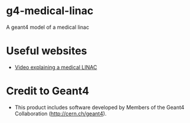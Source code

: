 # g4-medical-linac
A geant4 model of a medical linac

# Useful websites
- [Video explaining a medical LINAC](https://www.youtube.com/watch?v=jSgnWfbEx1A)

# Credit to Geant4
- This product includes software developed by Members of the Geant4 Collaboration (http://cern.ch/geant4).

